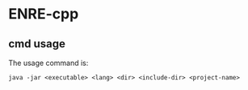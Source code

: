 # ENRE-cpp


## cmd usage

The usage command is:

`java -jar <executable> <lang> <dir> <include-dir> <project-name>`



